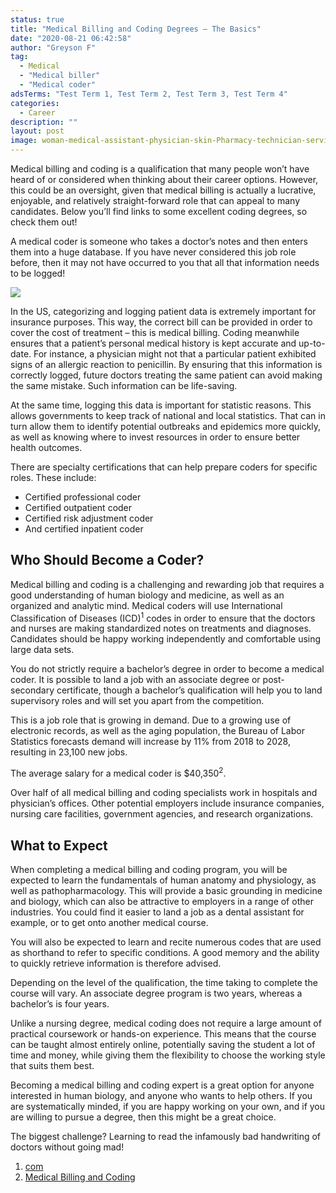 ```yaml
---
status: true
title: "Medical Billing and Coding Degrees – The Basics"
date: "2020-08-21 06:42:58"
author: "Greyson F"
tag:
  - Medical
  - "Medical biller"
  - "Medical coder"
adsTerms: "Test Term 1, Test Term 2, Test Term 3, Test Term 4"
categories:
  - Career
description: ""
layout: post
image: woman-medical-assistant-physician-skin-Pharmacy-technician-service-1605139-pxhere.com-1.jpg
---
```


Medical billing and coding is a qualification that many people won’t have heard of or considered when thinking about their career options. However, this could be an oversight, given that medical billing is actually a lucrative, enjoyable, and relatively straight-forward role that can appeal to many candidates. Below you’ll find links to some excellent coding degrees, so check them out!

A medical coder is someone who takes a doctor’s notes and then enters them into a huge database. If you have never considered this job role before, then it may not have occurred to you that all that information needs to be logged!

![](/posts/woman-medical-assistant-physician-skin-Pharmacy-technician-service-1605139-pxhere.com-1.jpg)

In the US, categorizing and logging patient data is extremely important for insurance purposes. This way, the correct bill can be provided in order to cover the cost of treatment – this is medical billing. Coding meanwhile ensures that a patient’s personal medical history is kept accurate and up-to-date. For instance, a physician might not that a particular patient exhibited signs of an allergic reaction to penicillin. By ensuring that this information is correctly logged, future doctors treating the same patient can avoid making the same mistake. Such information can be life-saving.

At the same time, logging this data is important for statistic reasons. This allows governments to keep track of national and local statistics. That can in turn allow them to identify potential outbreaks and epidemics more quickly, as well as knowing where to invest resources in order to ensure better health outcomes.

There are specialty certifications that can help prepare coders for specific roles. These include:

- Certified professional coder
- Certified outpatient coder
- Certified risk adjustment coder
- And certified inpatient coder

## Who Should Become a Coder?

Medical billing and coding is a challenging and rewarding job that requires a good understanding of human biology and medicine, as well as an organized and analytic mind. Medical coders will use International Classification of Diseases (ICD)<sup>1</sup> codes in order to ensure that the doctors and nurses are making standardized notes on treatments and diagnoses. Candidates should be happy working independently and comfortable using large data sets.

You do not strictly require a bachelor’s degree in order to become a medical coder. It is possible to land a job with an associate degree or post-secondary certificate, though a bachelor’s qualification will help you to land supervisory roles and will set you apart from the competition.

This is a job role that is growing in demand. Due to a growing use of electronic records, as well as the aging population, the Bureau of Labor Statistics forecasts demand will increase by 11% from 2018 to 2028, resulting in 23,100 new jobs.

The average salary for a medical coder is $40,350<sup>2</sup>.

Over half of all medical billing and coding specialists work in hospitals and physician’s offices. Other potential employers include insurance companies, nursing care facilities, government agencies, and research organizations.

## What to Expect

When completing a medical billing and coding program, you will be expected to learn the fundamentals of human anatomy and physiology, as well as pathopharmacology. This will provide a basic grounding in medicine and biology, which can also be attractive to employers in a range of other industries. You could find it easier to land a job as a dental assistant for example, or to get onto another medical course.

You will also be expected to learn and recite numerous codes that are used as shorthand to refer to specific conditions. A good memory and the ability to quickly retrieve information is therefore advised.

Depending on the level of the qualification, the time taking to complete the course will vary. An associate degree program is two years, whereas a bachelor’s is four years.

Unlike a nursing degree, medical coding does not require a large amount of practical coursework or hands-on experience. This means that the course can be taught almost entirely online, potentially saving the student a lot of time and money, while giving them the flexibility to choose the working style that suits them best.

Becoming a medical billing and coding expert is a great option for anyone interested in human biology, and anyone who wants to help others. If you are systematically minded, if you are happy working on your own, and if you are willing to pursue a degree, then this might be a great choice.

The biggest challenge? Learning to read the infamously bad handwriting of doctors without going mad!

1. [com](https://www.idc.com/)
2. [Medical Billing and Coding](https://www.bestcolleges.com/features/medical-billing-coding-programs/)
